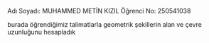 Adı Soyadı: MUHAMMED METİN KIZIL
Öğrenci No: 250541038

burada öğrendiğimiz talimatlarla geometrik şekillerin alan ve çevre uzunluğunu hesapladık 
